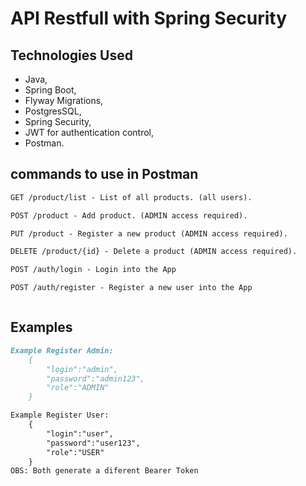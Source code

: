 # API Restfull with Spring Security

## Technologies Used

- Java,
- Spring Boot,
- Flyway Migrations,
- PostgresSQL, 
- Spring Security, 
- JWT for authentication control,
- Postman.

## commands to use in Postman
```markdown
GET /product/list - List of all products. (all users).

POST /product - Add product. (ADMIN access required).

PUT /product - Register a new product (ADMIN access required).

DELETE /product/{id} - Delete a product (ADMIN access required).

POST /auth/login - Login into the App

POST /auth/register - Register a new user into the App



```
## Examples

```markdown
Example Register Admin:
    {
        "login":"admin",
        "password":"admin123",
        "role":"ADMIN"
    }

Example Register User:
    {
        "login":"user",
        "password":"user123",
        "role":"USER"
    }
OBS: Both generate a diferent Bearer Token
```
